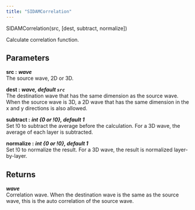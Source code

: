 ```yaml
---
title: "SIDAMCorrelation"
---
```

<p class="function_definition">SIDAMCorrelation(<span class="function_variables">src, [dest, subtract, normalize]</span>)</p>

Calculate correlation function.

## Parameters

**src :** ***wave***  
The source wave, 2D or 3D.

**dest :** ***wave, default `src`***  
The destination wave that has the same dimension as the source wave.
When the source wave is 3D, a 2D wave that has the same dimension in
the x and y directions is also allowed.

**subtract :** ***int {0 or !0}, default 1***  
Set !0 to subtract the average before the calculation. For a 3D wave,
the average of each layer is subtracted.

**normalize :** ***int {0 or !0}, default 1***  
Set !0 to normalize the result. For a 3D wave, the result is normalized
layer-by-layer.

## Returns
***wave***  
Correlation wave. When the destination wave is the same as the source
wave, this is the auto correlation of the source wave.
